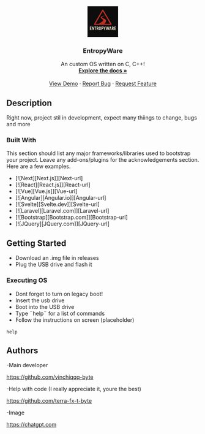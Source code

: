 <div align="center">
  <a href="https://github.com/vinchiqqq-byte/EntropyWare">
    <img src="logo.png" alt="Logo" width="80" height="80">
  </a>

  <h3 align="center">EntropyWare</h3>

  <p align="center">
    An custom OS written on C, C++!
    <br />
    <a href="https://github.com/vinchiqqq-byte/EntropyWare"><strong>Explore the docs »</strong></a>
    <br />
    <br />
    <a href="https://github.com/vinchiqqq-byte/EntropyWare">View Demo</a>
    &middot;
    <a href="https://github.com/vinchiqqq-byte/EntropyWare/issues">Report Bug</a>
    &middot;
    <a href="https://github.com/vinchiqqq-byte/EntropyWare/issues">Request Feature</a>
  </p>
</div>




## Description

Right now, project stil in development, expect many thiings to change,
bugs and more

### Built With

This section should list any major frameworks/libraries used to bootstrap your project. Leave any add-ons/plugins for the acknowledgements section. Here are a few examples.

* [![Next][Next.js]][Next-url]
* [![React][React.js]][React-url]
* [![Vue][Vue.js]][Vue-url]
* [![Angular][Angular.io]][Angular-url]
* [![Svelte][Svelte.dev]][Svelte-url]
* [![Laravel][Laravel.com]][Laravel-url]
* [![Bootstrap][Bootstrap.com]][Bootstrap-url]
* [![JQuery][JQuery.com]][JQuery-url]

## Getting Started

* Download an .img file in releases
* Plug the USB drive and flash it

### Executing OS

* Dont forget to turn on legacy boot!
* Insert the usb drive
* Boot into the USB drive
* Type ¨help¨ for a list of commands
* Follow the instructions on screen (placeholder)

```
help
```

## Authors

-Main developer

https://github.com/vinchiqqq-byte

-Help with code (I really appreciate it, youre the best)

https://github.com/terra-fx-t-byte

-Image

https://chatgpt.com
